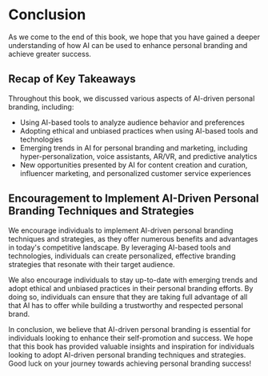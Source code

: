 # Conclusion

As we come to the end of this book, we hope that you have gained a deeper understanding of how AI can be used to enhance personal branding and achieve greater success.

Recap of Key Takeaways
----------------------

Throughout this book, we discussed various aspects of AI-driven personal branding, including:

* Using AI-based tools to analyze audience behavior and preferences
* Adopting ethical and unbiased practices when using AI-based tools and technologies
* Emerging trends in AI for personal branding and marketing, including hyper-personalization, voice assistants, AR/VR, and predictive analytics
* New opportunities presented by AI for content creation and curation, influencer marketing, and personalized customer service experiences

Encouragement to Implement AI-Driven Personal Branding Techniques and Strategies
--------------------------------------------------------------------------------

We encourage individuals to implement AI-driven personal branding techniques and strategies, as they offer numerous benefits and advantages in today's competitive landscape. By leveraging AI-based tools and technologies, individuals can create personalized, effective branding strategies that resonate with their target audience.

We also encourage individuals to stay up-to-date with emerging trends and adopt ethical and unbiased practices in their personal branding efforts. By doing so, individuals can ensure that they are taking full advantage of all that AI has to offer while building a trustworthy and respected personal brand.

In conclusion, we believe that AI-driven personal branding is essential for individuals looking to enhance their self-promotion and success. We hope that this book has provided valuable insights and inspiration for individuals looking to adopt AI-driven personal branding techniques and strategies. Good luck on your journey towards achieving personal branding success!